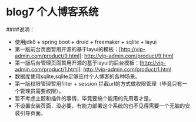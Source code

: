 # blog7 个人博客系统
    
####说明：
   + 使用jdk8 + spring boot + druid + freemaker + sqlite + layui 
   + 第一版前台页面暂用开源的基于layui的模板：[http://vip-admin.com/product/9.html]: http://vip-admin.com/product/9.html
   + 第一版后台管理页面暂用开源的基于layui的后台模板：[http://vip-admin.com/product/1.html]: http://vip-admin.com/product/1.html
   + 数据库使用sqlite,sqlite足够应付个人博客的各种场景。
   + 第一版权限管理暂用filter + session 拦截url的方式做权限管理（毕竟只有一个管理员需要权限）。
   + 暂不考虑主题和插件的事情，毕竟要搞个能用的先用着才是。
   + 不设置安装页面，没必要，有能力部署这个系统的也不见得需要一个无脑的安装引导页面。
   